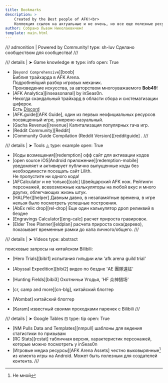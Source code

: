 ```yaml
---
title: Bookmarks
description: >
    Created by the Best people of AFK!<br>
    Коллекция ссылок на актуальные и не очень, но все еще полезные ресурсы по АФК Арене
author: Собрано Львом Николаевичем!
template: main.html
---
```


/// admonition | Powered by Community!
    type: sh-luv
Сделано сообществом для сообщества!
///

/// details | ➤ Game knowledge ⊛
    type: info
    open: True

- [`Beyond Comprehensive`][boob]  
  Библия трайхарда в AFK Arena.  
  Подробнейший разбор игровых механик.  
  Произведение искусства, за авторством многоуважаемого **Bob49**!
- [AFK Analytica][inseasonanal] by inSeas0n.  
  Некогда скандальный трайхард в области сбора и систематизации циферок.  
  Есть [Discord](../guilds/disen.md)
- [AFK.guide][AFK Guide], один из первых неофициальных ресурсов посвященный игре, умерено-казуальный.
- [Gacha Revenue][revenue] Капитализация популярных гача игр.
- [Reddit Community][Reddit]
- [Community Guide Compilation (Reddit Version)][redditguide] .
///

/// details | ➤ Tools ◬
    type: example
    open: True

- [Коды возмещения][redemption] офф сайт для активации кодов
- [open source iOS|Android приложение][redemption-mobile] уведомляет и активирует публично выпущенные коды без необходимости посещать сайт Lilith.  
    Не пропустите ни одного кода!
- [AFCalculator и не только][calc] Швейцарский AFK нож. Рейтинги персонажей, всевозможные калькуляторы на любой вкус и много других, облегчающих жизнь штук.
- [HALP!er][helper] Давным давно, в незапамятные времена, в игре нельзя было посмотреть успешные построения.
- [AbEx relic drop][rel-drop] Еще один калькулятор дроп реликвий в бездне
- [Engravings Calculator][eng-calc] расчет прироста гравировок.
- [Elder Tree Planner][eldplan] расчета прироста сока(дерево), показывает временные рамки до капа личного/общего.
///

/// details | ➤ Videos
    type: abstract

поисковые запросы на китайском Bilibili:

- [Hero Trials][bibi1] испытания гильдии или 'afk arena guild trial'
- [Abyssal Expedition][bibi2] видео по бездне 'AE 團隊遠征'
- [Hunting Fields][bibi3] Охотничьи Угодья, 'HF 众神猎场'
  
- [cr, camp and more][cn-blg], китайский блоггер
- [Wombat] китайский блоггер
- [Karam] известный своими проходками паренек c Bilibili
///

/// details | ➤ Google Tables ⊟
    type: tip
    open: True

- [NM Pulls Data and Templates][nmpull] шаблоны для ведения статистики по призывам
- [RC Stats][rcstat] табличная версия, характеристик персонажей, которые можно посмотреть у inSeas0n
- [Игровые медиа ресурсы][AFK Arena Assets] честно выковырянные[^not-me] из клиента игры на Android. Может быть полезным для создателей контента.
///

[^not-me]: Не мной
